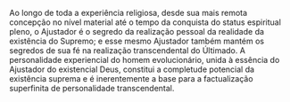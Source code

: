 ﻿Ao longo de toda a experiência religiosa, desde  sua mais remota concepção no nível material até o tempo da conquista do status espiritual pleno, o Ajustador é o segredo da realização pessoal da realidade da existência do Supremo; e esse mesmo Ajustador também mantém os segredos de sua fé na realização transcendental do Últimado. A personalidade experiencial do homem evolucionário, unida à essência do Ajustador do existencial Deus, constitui a completude potencial da existência suprema e é inerentemente a base para a factualização superfinita de personalidade transcendental.
